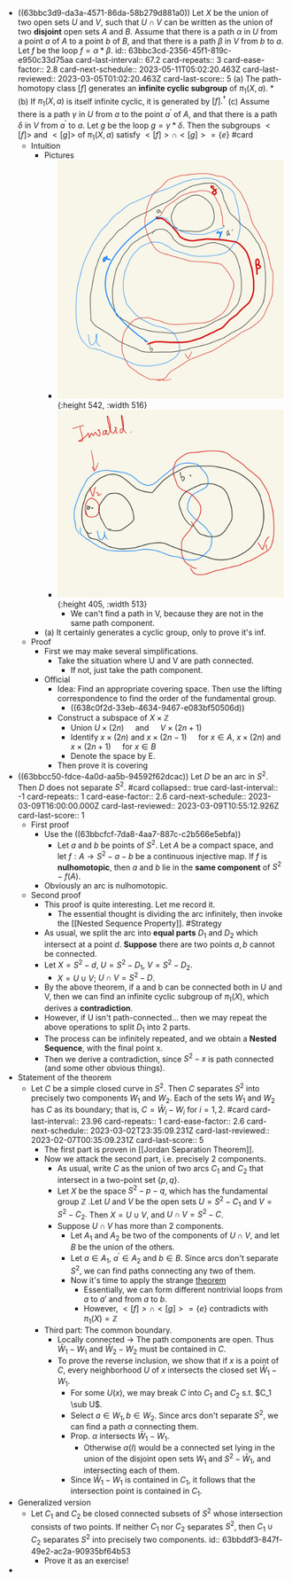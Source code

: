 - ((63bbc3d9-da3a-4571-86da-58b279d881a0)) Let $X$ be the union of two open sets $U$ and $V$, such that $U \cap V$ can be written as the union of two **disjoint** open sets $A$ and $B$. Assume that there is a path $\alpha$ in $U$ from a point $a$ of $A$ to a point $b$ of $B$, and that there is a path $\beta$ in $V$ from $b$ to $a$. Let $f$ be the loop $f=\alpha * \beta$.
  id:: 63bbc3cd-2356-45f1-819c-e950c33d75aa
  card-last-interval:: 67.2
  card-repeats:: 3
  card-ease-factor:: 2.8
  card-next-schedule:: 2023-05-11T05:02:20.463Z
  card-last-reviewed:: 2023-03-05T01:02:20.463Z
  card-last-score:: 5
  (a) The path-homotopy class $[f]$ generates an **infinite cyclic subgroup** of $\pi_1(X, a)$.
  *(b) If $\pi_1(X, a)$ is itself infinite cyclic, it is generated by $[f] .^{\dagger}$
  (c) Assume there is a path $\gamma$ in $U$ from $a$ to the point $a^{\prime}$ of $A$, and that there is a path $\delta$ in $V$ from $a^{\prime}$ to $a$. Let $g$ be the loop $g=\gamma * \delta$. Then the subgroups $<[f]>$ and $<[g]>$ of $\pi_1(X, a)$ satisfy $<[f]> \cap <[g]> = \{e\}$ #card
	- Intuition
		- Pictures
			- ![Image.png](../assets/Image_1673250628165_0.png){:height 542, :width 516}
			- ![Image.png](../assets/Image_1673249928590_0.png){:height 405, :width 513}
				- We can't find a path in V, because they are not in the same path component.
		- (a) It certainly generates a cyclic group, only to prove it's inf.
	- Proof
		- First we may make several simplifications.
			- Take the situation where U and V are path connected.
				- If not, just take the path component.
		- Official
			- Idea: Find an appropriate covering space. Then use the lifting correspondence to find the order of the fundamental group.
				- ((638c0f2d-33eb-4634-9467-e083bf50506d))
			- Construct a subspace of $X\times \mathbb Z$
				- Union $U \times(2 n) \quad$ and $\quad V \times(2 n+1)$
				- Identify $x \times(2 n)$ and $x \times(2 n-1) \quad$ for $x \in A$, $x \times(2 n)$ and $x \times(2 n+1) \quad$ for $x \in B$
				- Denote the space by E.
			- Then prove it is covering
- ((63bbcc50-fdce-4a0d-aa5b-94592f62dcac)) Let $D$ be an arc in $S^2$. Then $D$ does not separate $S^2$. #card
  collapsed:: true
  card-last-interval:: -1
  card-repeats:: 1
  card-ease-factor:: 2.6
  card-next-schedule:: 2023-03-09T16:00:00.000Z
  card-last-reviewed:: 2023-03-09T10:55:12.926Z
  card-last-score:: 1
	- First proof
		- Use the ((63bbcfcf-7da8-4aa7-887c-c2b566e5ebfa))
			- Let $a$ and $b$ be points of $S^2$. Let $A$ be a compact space, and let $f: A \rightarrow S^2-a-b$ be a continuous injective map. If $f$ is **nulhomotopic**, then $a$ and $b$ lie in the **same component** of $S^2-f(A)$.
		- Obviously an arc is nulhomotopic.
	- Second proof
		- This proof is quite interesting. Let me record it.
			- The essential thought is dividing the arc infinitely, then invoke the [[Nested Sequence Property]]. #Strategy
		- As usual, we split the arc into **equal parts** $D_1$ and $D_2$ which intersect at a point $d$. **Suppose** there are two points $a,b$ cannot be connected.
		- Let $X=S^2-d$, $U=S^2-D_1$, $V=S^2-D_2$.
			- $X=U\cup V$; $U\cap V=S^2-D$.
		- By the above theorem, if a and b can be connected both in U and V, then we can find an infinite cyclic subgroup of $\pi_1(X)$, which derives a **contradiction**.
		- However, if U isn't path-connected... then we may repeat the above operations to split $D_1$ into 2 parts.
		- The process can be infinitely repeated, and we obtain a **Nested Sequence**, with the final point x.
		- Then we derive a contradiction, since $S^2-x$ is path connected (and some other obvious things).
- Statement of the theorem
	- Let $C$ be a simple closed curve in $S^2$. Then $C$ separates $S^2$ into precisely two components $W_1$ and $W_2$. Each of the sets $W_1$ and $W_2$ has $C$ as its boundary; that is, $C=\bar{W}_i-W_i$ for $i=1,2$. #card
	  card-last-interval:: 23.96
	  card-repeats:: 1
	  card-ease-factor:: 2.6
	  card-next-schedule:: 2023-03-02T23:35:09.231Z
	  card-last-reviewed:: 2023-02-07T00:35:09.231Z
	  card-last-score:: 5
		- The first part is proven in [[Jordan Separation Theorem]].
		- Now we attack the second part, i.e. precisely 2 components.
			- As usual, write $C$ as the union of two arcs $C_1$ and $C_2$ that intersect in a two-point set $\{p, q\}$.
			- Let $X$ be the space $S^2-p-q$, which has the fundamental group $\mathbb Z$ .Let $U$ and $V$ be the open sets $U=S^2-C_1 \text { and } V=S^2-C_2.$ Then $X=U \cup V$, and $U \cap V=S^2-C$.
			- Suppose $U \cap V$ has more than 2 components.
				- Let $A_1$ and $A_2$ be two of the components of $U \cap V$, and let $B$ be the union of the others.
				- Let $a \in A_1$, $a^{\prime} \in A_2$ and $b \in B$. Since arcs don't separate $S^2$, we can find paths connecting any two of them.
				- Now it's time to apply the strange [theorem](((63bbc3cd-2356-45f1-819c-e950c33d75aa)))
					- Essentially, we can form different nontrivial loops from $a$ to $a'$ and from $a$ to $b$.
					- However, $<[f]> \cap <[g]> = \{e\}$ contradicts with $\pi_1(X)=\mathbb Z$
		- Third part: The common boundary.
			- Locally connected -> The path components are open. Thus $\bar{W}_1-W_1$ and $\bar{W}_2-W_2$ must be contained in $C$.
			- To prove the reverse inclusion, we show that if $x$ is a point of $C$, every neighborhood $U$ of $x$ intersects the closed set $\bar{W}_1-W_1$.
				- For some $U(x)$, we may break $C$ into $C_1$ and $C_2$ s.t. $C_1 \sub U$.
				- Select $a\in W_1, b\in W_2$. Since arcs don't separate $S^2$, we can find a path $\alpha$ connecting them.
				- Prop. $\alpha$ intersects $\bar W_1 - W_1$.
					- Otherwise $\alpha(I)$ would be a connected set lying in the union of the disjoint open sets $W_1$ and $S^2-\bar{W}_1$, and intersecting each of them.
				- Since $\bar W_1 - W_1$ is contained in $C_1$, it follows that the intersection point is contained in $C_1$.
- Generalized version
	- Let $C_1$ and $C_2$ be closed connected subsets of $S^2$ whose intersection consists of two points. If neither $C_1$ nor $C_2$ separates $S^2$, then $C_1 \cup C_2$ separates $S^2$ into precisely two components.
	  id:: 63bbddf3-847f-49e2-ac2a-90935bf64b53
		- Prove it as an exercise!
-